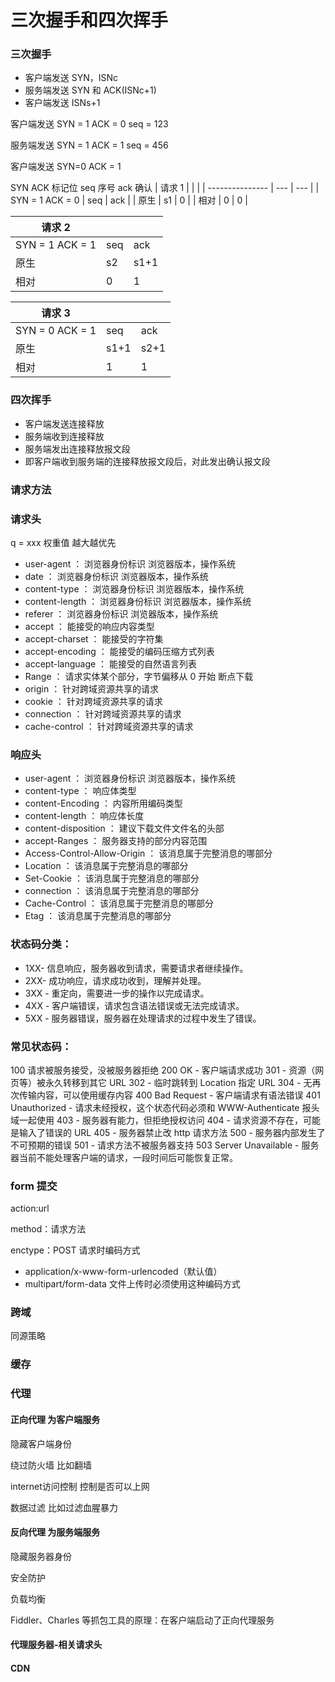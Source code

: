 # 三次握手和四次挥手

### 三次握手

- 客户端发送 SYN，ISNc
- 服务端发送 SYN 和 ACK(ISNc+1)
- 客户端发送 ISNs+1

客户端发送 SYN = 1 ACK = 0 seq = 123

服务端发送 SYN = 1 ACK = 1 seq = 456

客户端发送 SYN=0 ACK = 1

SYN ACK 标记位 seq 序号 ack 确认
| 请求 1 | | |
| --------------- | --- | --- |
| SYN = 1 ACK = 0 | seq | ack |
| 原生 | s1 | 0 |
| 相对 | 0 | 0 |

| 请求 2          |     |      |
| --------------- | --- | ---- |
| SYN = 1 ACK = 1 | seq | ack  |
| 原生            | s2  | s1+1 |
| 相对            | 0   | 1    |

| 请求 3          |      |      |
| --------------- | ---- | ---- |
| SYN = 0 ACK = 1 | seq  | ack  |
| 原生            | s1+1 | s2+1 |
| 相对            | 1    | 1    |

### 四次挥手

- 客户端发送连接释放
- 服务端收到连接释放
- 服务端发出连接释放报文段
- 即客户端收到服务端的连接释放报文段后，对此发出确认报文段

### 请求方法

### 请求头

q = xxx 权重值 越大越优先

- user-agent ： 浏览器身份标识 浏览器版本，操作系统
- date ： 浏览器身份标识 浏览器版本，操作系统
- content-type ： 浏览器身份标识 浏览器版本，操作系统
- content-length ： 浏览器身份标识 浏览器版本，操作系统
- referer ： 浏览器身份标识 浏览器版本，操作系统
- accept ： 能接受的响应内容类型
- accept-charset ： 能接受的字符集
- accept-encoding ： 能接受的编码压缩方式列表
- accept-language ： 能接受的自然语言列表
- Range ： 请求实体某个部分，字节偏移从 0 开始 断点下载
- origin ： 针对跨域资源共享的请求
- cookie ： 针对跨域资源共享的请求
- connection ： 针对跨域资源共享的请求
- cache-control ： 针对跨域资源共享的请求

### 响应头

- user-agent ： 浏览器身份标识 浏览器版本，操作系统
- content-type ： 响应体类型
- content-Encoding ： 内容所用编码类型
- content-length ： 响应体长度
- content-disposition ： 建议下载文件文件名的头部
- accept-Ranges ： 服务器支持的部分内容范围
- Access-Control-Allow-Origin ： 该消息属于完整消息的哪部分
- Location ： 该消息属于完整消息的哪部分
- Set-Cookie ： 该消息属于完整消息的哪部分
- connection ： 该消息属于完整消息的哪部分
- Cache-Control ： 该消息属于完整消息的哪部分
- Etag ： 该消息属于完整消息的哪部分

### 状态码分类：

- 1XX- 信息响应，服务器收到请求，需要请求者继续操作。
- 2XX- 成功响应，请求成功收到，理解并处理。
- 3XX - 重定向，需要进一步的操作以完成请求。
- 4XX - 客户端错误，请求包含语法错误或无法完成请求。
- 5XX - 服务器错误，服务器在处理请求的过程中发生了错误。

### 常见状态码：

100 请求被服务接受，没被服务器拒绝
200 OK - 客户端请求成功
301 - 资源（网页等）被永久转移到其它 URL
302 - 临时跳转到 Location 指定 URL
304 - 无再次传输内容，可以使用缓存内容
400 Bad Request - 客户端请求有语法错误
401 Unauthorized - 请求未经授权，这个状态代码必须和 WWW-Authenticate 报头域一起使用
403 - 服务器有能力，但拒绝授权访问
404 - 请求资源不存在，可能是输入了错误的 URL
405 - 服务器禁止改 http 请求方法
500 - 服务器内部发生了不可预期的错误
501 - 请求方法不被服务器支持
503 Server Unavailable - 服务器当前不能处理客户端的请求，一段时间后可能恢复正常。

### form 提交

action:url

method：请求方法

enctype：POST 请求时编码方式

- application/x-www-form-urlencoded（默认值）
- multipart/form-data 文件上传时必须使用这种编码方式

### 跨域
同源策略

### 缓存

### 代理

#### 正向代理 为客户端服务
隐藏客户端身份

绕过防火墙 比如翻墙

internet访问控制 控制是否可以上网

数据过滤   比如过滤血腥暴力

#### 反向代理 为服务端服务

隐藏服务器身份

安全防护

负载均衡

Fiddler、Charles 等抓包工具的原理：在客户端启动了正向代理服务

#### 代理服务器-相关请求头


#### CDN

